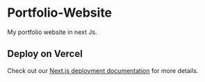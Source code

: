 # Portfolio-Website

My portfolio website in next Js.

## Deploy on Vercel

Check out our [Next.js deployment documentation](https://nextjs.org/docs/deployment) for more details.
